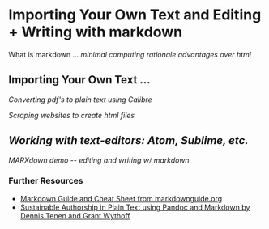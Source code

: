 # Importing Your Own Text and Editing + Writing with markdown

What is markdown ...
*minimal computing rationale*
*advantages over html*

## Importing Your Own Text ...

*Converting pdf's to plain text using Calibre*

*Scraping websites to create html files*

## *Working with text-editors: Atom, Sublime, etc.*

*MARXdown demo -- editing and writing w/ markdown*


### Further Resources
* [Markdown Guide and Cheat Sheet from markdownguide.org](https://www.markdownguide.org/cheat-sheet/)
* [Sustainable Authorship in Plain Text using Pandoc and Markdown by Dennis Tenen and Grant Wythoff](https://programminghistorian.org/en/lessons/sustainable-authorship-in-plain-text-using-pandoc-and-markdown)
